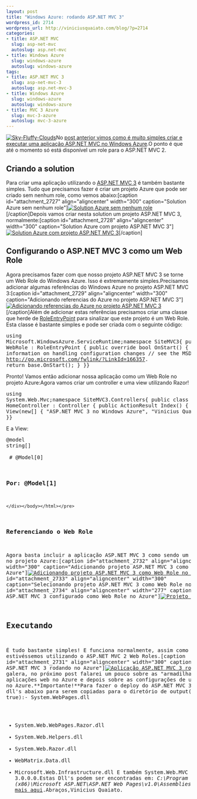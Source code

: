 ```yaml
--- 
layout: post
title: "Windows Azure: rodando ASP.NET MVC 3"
wordpress_id: 2714
wordpress_url: http://viniciusquaiato.com/blog/?p=2714
categories: 
- title: ASP.NET MVC
  slug: asp-net-mvc
  autoslug: asp.net-mvc
- title: Windows Azure
  slug: windows-azure
  autoslug: windows-azure
tags: 
- title: ASP.NET MVC 3
  slug: asp-net-mvc-3
  autoslug: asp.net-mvc-3
- title: Windows Azure
  slug: windows-azure
  autoslug: windows-azure
- title: MVC 3 Azure
  slug: mvc-3-azure
  autoslug: mvc-3-azure
---
```

[![](http://viniciusquaiato.com/blog/wp-content/uploads/2011/01/Sky-Fluffy-Clouds-150x150.jpg "Sky-Fluffy-Clouds")](http://viniciusquaiato.com/blog/wp-content/uploads/2011/01/Sky-Fluffy-Clouds.jpg)No [post anterior vimos como é muito simples criar e executar uma aplicação ASP.NET MVC no Windows Azure](http://viniciusquaiato.com/blog/windows-azure-criando-a-primeira-aplicacao-asp-net-mvc/).O ponto é que até o momento só está disponível um role para o ASP.NET MVC 2.

## Criando a solution
Para criar uma aplicação utilizando o [ASP.NET MVC 3](http://viniciusquaiato.com/blog/asp-net-mvc-3/) é também bastante simples. Tudo que precisamos fazer é criar um projeto Azure que pode ser criado sem nenhum role, como vemos abaixo:[caption id="attachment_2727" align="aligncenter" width="300" caption="Solution Azure sem nenhum role"][![Solution Azure sem nenhum role](http://viniciusquaiato.com/blog/wp-content/uploads/2011/01/solution-azure-sem-nenhum-role-300x202.png "Solution Azure sem nenhum role")](http://viniciusquaiato.com/blog/wp-content/uploads/2011/01/solution-azure-sem-nenhum-role.png)[/caption]Depois vamos criar nesta solution um projeto ASP.NET MVC 3, normalmente:[caption id="attachment_2728" align="aligncenter" width="300" caption="Solution Azure com projeto ASP.NET MVC 3"][![Solution Azure com projeto ASP.NET MVC 3](http://viniciusquaiato.com/blog/wp-content/uploads/2011/01/solution-azure-com-projeto-MVC-3-300x293.png "Solution Azure com projeto ASP.NET MVC 3")](http://viniciusquaiato.com/blog/wp-content/uploads/2011/01/solution-azure-com-projeto-MVC-3.png)[/caption]

## Configurando o ASP.NET MVC 3 como um Web Role
Agora precisamos fazer com que nosso projeto ASP.NET MVC 3 se torne um Web Role do Windows Azure. Isso é extremamente simples.Precisamos adicionar algumas referências do Windows Azure no projeto ASP.NET MVC 3:[caption id="attachment_2729" align="aligncenter" width="300" caption="Adicionando referencias do Azure no projeto ASP.NET MVC 3"][![Adicionando referencias do Azure no projeto ASP.NET MVC 3](http://viniciusquaiato.com/blog/wp-content/uploads/2011/01/Adicionando-referencias-do-Azure-no-projeto-MVC-3-300x172.png "Adicionando referencias do Azure no projeto ASP.NET MVC 3")](http://viniciusquaiato.com/blog/wp-content/uploads/2011/01/Adicionando-referencias-do-Azure-no-projeto-MVC-3.png)[/caption]Além de adicionar estas referências precisamos criar uma classe que herde de [RoleEntryPoint](http://msdn.microsoft.com/en-us/library/microsoft.windowsazure.serviceruntime.roleentrypoint.aspx) para sinalizar que este projeto é um Web Role. Esta classe é bastante simples e pode ser criada com o seguinte código:<pre lang="csharp">using Microsoft.WindowsAzure.ServiceRuntime;namespace SiteMVC3{    public class WebRole : RoleEntryPoint    {        public override bool OnStart()        {            // For information on handling configuration changes            // see the MSDN topic at http://go.microsoft.com/fwlink/?LinkId=166357.            return base.OnStart();        }    }}</pre>Pronto! Vamos então adicionar nossa aplicação como um Web Role no projeto Azure:Agora vamos criar um controller e uma view utilizando Razor!<pre lang="csharp">using System.Web.Mvc;namespace SiteMVC3.Controllers{    public class HomeController : Controller    {        public ActionResult Index()        {            return View(new[] { "ASP.NET MVC 3 no Windows Azure", "Vinicius Quaiato" });        }    }}</pre>E a View:<pre lang="xml">@model string[]<!DOCTYPE html SYSTEM><html><head>    <title>Index</title></head><body>    <div>        # @Model[0]
        

### Por: @Model[1]
    </div></body></html></pre>

### Referenciando o Web Role
Agora basta incluir a aplicação ASP.NET MVC 3 como sendo um Web Role no projeto Azure:[caption id="attachment_2732" align="aligncenter" width="300" caption="Adicionando projeto ASP.NET MVC 3 como Web Role no Azure"][![Adicionando projeto ASP.NET MVC 3 como Web Role no Azure](http://viniciusquaiato.com/blog/wp-content/uploads/2011/01/Adicionando-projeto-MVC-3-como-Web-Role-no-Azure-300x185.png "Adicionando projeto ASP.NET MVC 3 como Web Role no Azure")](http://viniciusquaiato.com/blog/wp-content/uploads/2011/01/Adicionando-projeto-MVC-3-como-Web-Role-no-Azure.png)[/caption][caption id="attachment_2733" align="aligncenter" width="300" caption="Selecionando projeto ASP.NET MVC 3 como Web Role no Azure"][![Selecionando projeto ASP.NET MVC 3 como Web Role no Azure](http://viniciusquaiato.com/blog/wp-content/uploads/2011/01/Selecionando-projeto-MVC-3-como-Web-Role-no-Azure-300x220.png "Selecionando projeto ASP.NET MVC 3 como Web Role no Azure")](http://viniciusquaiato.com/blog/wp-content/uploads/2011/01/Selecionando-projeto-MVC-3-como-Web-Role-no-Azure.png)[/caption][caption id="attachment_2734" align="aligncenter" width="277" caption="Projeto ASP.NET MVC 3 configurado como Web Role no Azure"][![Projeto ASP.NET MVC 3 configurado como Web Role no Azure](http://viniciusquaiato.com/blog/wp-content/uploads/2011/01/Projeto-MVC-3-configurado-como-Web-Role-no-Azure-277x300.png "Projeto ASP.NET MVC 3 configurado como Web Role no Azure")](http://viniciusquaiato.com/blog/wp-content/uploads/2011/01/Projeto-MVC-3-configurado-como-Web-Role-no-Azure.png)[/caption]

## Executando
É tudo bastante simples! E funciona normalmente, assim como se estivéssemos utilizando o ASP.NET MVC 2 Web Roles.[caption id="attachment_2731" align="aligncenter" width="300" caption="Aplicação ASP.NET MVC 3 rodando no Azure"][![Aplicação ASP.NET MVC 3 rodando no Azure](http://viniciusquaiato.com/blog/wp-content/uploads/2011/01/Aplicacao-MVC-3-rodando-no-Azure-300x209.png "Aplicação ASP.NET MVC 3 rodando no Azure")](http://viniciusquaiato.com/blog/wp-content/uploads/2011/01/Aplicacao-MVC-3-rodando-no-Azure.png)[/caption]É isso galera, no próximo post falarei um pouco sobre as "armadilhas" de rodar aplicações web no Azure e depois sobre as configurações de uma aplicação no Azure.**Importante!**Para fazer o deploy do ASP.NET MVC 3 marque as dll's abaixo para serem copiadas para o diretório de output(copy local = true):- System.WebPages.dll
- System.Web.WebPages.Razor.dll
- System.Web.Helpers.dll
- System.Web.Razor.dll
- WebMatrix.Data.dll
- Microsoft.Web.Infrastructure.dll
E também System.Web.MVC versão 3.0.0.0.Estas Dll's podem ser encontradas em: _C:\Program Files (x86)\Microsoft ASP.NET\ASP.NET Web Pages\v1.0\Assemblies_.[Veja mais aqui](http://code-inside.de/blog/2011/01/01/howto-windows-azure-asp-net-mvc-3-was-braucht-man-fr-dlls/).Abraços,Vinicius Quaiato.
